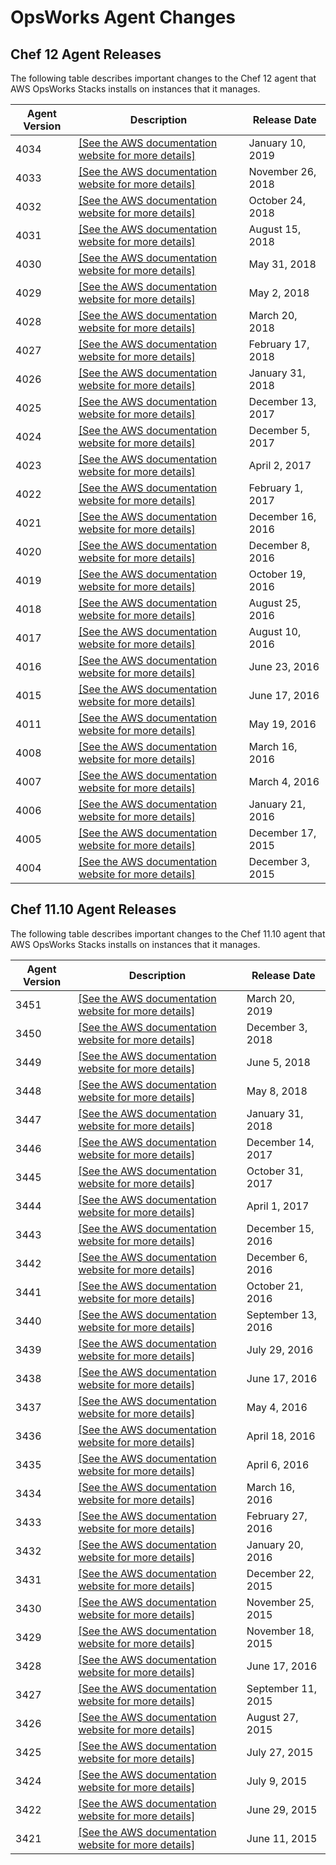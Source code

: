 # OpsWorks Agent Changes<a name="agentchanges"></a>

## Chef 12 Agent Releases<a name="agent-changelog-chef12"></a>

The following table describes important changes to the Chef 12 agent that AWS OpsWorks Stacks installs on instances that it manages\.


| Agent Version | Description | Release Date | 
| --- | --- | --- | 
| 4034 |  [\[See the AWS documentation website for more details\]](http://docs.aws.amazon.com/opsworks/latest/userguide/agentchanges.html)  | January 10, 2019 | 
| 4033 |  [\[See the AWS documentation website for more details\]](http://docs.aws.amazon.com/opsworks/latest/userguide/agentchanges.html)  | November 26, 2018 | 
| 4032 |  [\[See the AWS documentation website for more details\]](http://docs.aws.amazon.com/opsworks/latest/userguide/agentchanges.html)  | October 24, 2018 | 
| 4031 |  [\[See the AWS documentation website for more details\]](http://docs.aws.amazon.com/opsworks/latest/userguide/agentchanges.html)  | August 15, 2018 | 
| 4030 |  [\[See the AWS documentation website for more details\]](http://docs.aws.amazon.com/opsworks/latest/userguide/agentchanges.html)  | May 31, 2018 | 
| 4029 |  [\[See the AWS documentation website for more details\]](http://docs.aws.amazon.com/opsworks/latest/userguide/agentchanges.html)  | May 2, 2018 | 
| 4028 |  [\[See the AWS documentation website for more details\]](http://docs.aws.amazon.com/opsworks/latest/userguide/agentchanges.html)  | March 20, 2018 | 
| 4027 |  [\[See the AWS documentation website for more details\]](http://docs.aws.amazon.com/opsworks/latest/userguide/agentchanges.html)  | February 17, 2018 | 
| 4026 |  [\[See the AWS documentation website for more details\]](http://docs.aws.amazon.com/opsworks/latest/userguide/agentchanges.html)  | January 31, 2018 | 
| 4025 |  [\[See the AWS documentation website for more details\]](http://docs.aws.amazon.com/opsworks/latest/userguide/agentchanges.html)  | December 13, 2017 | 
| 4024 |  [\[See the AWS documentation website for more details\]](http://docs.aws.amazon.com/opsworks/latest/userguide/agentchanges.html)  | December 5, 2017 | 
| 4023 |  [\[See the AWS documentation website for more details\]](http://docs.aws.amazon.com/opsworks/latest/userguide/agentchanges.html)  | April 2, 2017 | 
| 4022 |  [\[See the AWS documentation website for more details\]](http://docs.aws.amazon.com/opsworks/latest/userguide/agentchanges.html)  | February 1, 2017 | 
| 4021 |  [\[See the AWS documentation website for more details\]](http://docs.aws.amazon.com/opsworks/latest/userguide/agentchanges.html)  | December 16, 2016 | 
| 4020 |  [\[See the AWS documentation website for more details\]](http://docs.aws.amazon.com/opsworks/latest/userguide/agentchanges.html)  | December 8, 2016 | 
| 4019 |  [\[See the AWS documentation website for more details\]](http://docs.aws.amazon.com/opsworks/latest/userguide/agentchanges.html)  | October 19, 2016 | 
| 4018 |  [\[See the AWS documentation website for more details\]](http://docs.aws.amazon.com/opsworks/latest/userguide/agentchanges.html)  | August 25, 2016 | 
| 4017 |  [\[See the AWS documentation website for more details\]](http://docs.aws.amazon.com/opsworks/latest/userguide/agentchanges.html)  | August 10, 2016 | 
| 4016 |  [\[See the AWS documentation website for more details\]](http://docs.aws.amazon.com/opsworks/latest/userguide/agentchanges.html)  | June 23, 2016 | 
| 4015 |  [\[See the AWS documentation website for more details\]](http://docs.aws.amazon.com/opsworks/latest/userguide/agentchanges.html)  | June 17, 2016 | 
| 4011 |  [\[See the AWS documentation website for more details\]](http://docs.aws.amazon.com/opsworks/latest/userguide/agentchanges.html)  | May 19, 2016 | 
| 4008 |  [\[See the AWS documentation website for more details\]](http://docs.aws.amazon.com/opsworks/latest/userguide/agentchanges.html)  | March 16, 2016 | 
| 4007 |  [\[See the AWS documentation website for more details\]](http://docs.aws.amazon.com/opsworks/latest/userguide/agentchanges.html)  | March 4, 2016 | 
| 4006 |  [\[See the AWS documentation website for more details\]](http://docs.aws.amazon.com/opsworks/latest/userguide/agentchanges.html)  | January 21, 2016 | 
| 4005 |  [\[See the AWS documentation website for more details\]](http://docs.aws.amazon.com/opsworks/latest/userguide/agentchanges.html)  | December 17, 2015 | 
| 4004 |  [\[See the AWS documentation website for more details\]](http://docs.aws.amazon.com/opsworks/latest/userguide/agentchanges.html)  | December 3, 2015 | 

## Chef 11\.10 Agent Releases<a name="agent-changelog-chef11"></a>

The following table describes important changes to the Chef 11\.10 agent that AWS OpsWorks Stacks installs on instances that it manages\.


| Agent Version | Description | Release Date | 
| --- | --- | --- | 
| 3451 |  [\[See the AWS documentation website for more details\]](http://docs.aws.amazon.com/opsworks/latest/userguide/agentchanges.html)  | March 20, 2019 | 
| 3450 |  [\[See the AWS documentation website for more details\]](http://docs.aws.amazon.com/opsworks/latest/userguide/agentchanges.html)  | December 3, 2018 | 
| 3449 |  [\[See the AWS documentation website for more details\]](http://docs.aws.amazon.com/opsworks/latest/userguide/agentchanges.html)  | June 5, 2018 | 
| 3448 |  [\[See the AWS documentation website for more details\]](http://docs.aws.amazon.com/opsworks/latest/userguide/agentchanges.html)  | May 8, 2018 | 
| 3447 |  [\[See the AWS documentation website for more details\]](http://docs.aws.amazon.com/opsworks/latest/userguide/agentchanges.html)  | January 31, 2018 | 
| 3446 |  [\[See the AWS documentation website for more details\]](http://docs.aws.amazon.com/opsworks/latest/userguide/agentchanges.html)  | December 14, 2017 | 
| 3445 |  [\[See the AWS documentation website for more details\]](http://docs.aws.amazon.com/opsworks/latest/userguide/agentchanges.html)  | October 31, 2017 | 
| 3444 |  [\[See the AWS documentation website for more details\]](http://docs.aws.amazon.com/opsworks/latest/userguide/agentchanges.html)  | April 1, 2017 | 
| 3443 |  [\[See the AWS documentation website for more details\]](http://docs.aws.amazon.com/opsworks/latest/userguide/agentchanges.html)  | December 15, 2016 | 
| 3442 |  [\[See the AWS documentation website for more details\]](http://docs.aws.amazon.com/opsworks/latest/userguide/agentchanges.html)  | December 6, 2016 | 
| 3441 |  [\[See the AWS documentation website for more details\]](http://docs.aws.amazon.com/opsworks/latest/userguide/agentchanges.html)  | October 21, 2016 | 
| 3440 |  [\[See the AWS documentation website for more details\]](http://docs.aws.amazon.com/opsworks/latest/userguide/agentchanges.html)  | September 13, 2016 | 
| 3439 |  [\[See the AWS documentation website for more details\]](http://docs.aws.amazon.com/opsworks/latest/userguide/agentchanges.html)  | July 29, 2016 | 
| 3438 |  [\[See the AWS documentation website for more details\]](http://docs.aws.amazon.com/opsworks/latest/userguide/agentchanges.html)  | June 17, 2016 | 
| 3437 |  [\[See the AWS documentation website for more details\]](http://docs.aws.amazon.com/opsworks/latest/userguide/agentchanges.html)  | May 4, 2016 | 
| 3436 |  [\[See the AWS documentation website for more details\]](http://docs.aws.amazon.com/opsworks/latest/userguide/agentchanges.html)  | April 18, 2016 | 
| 3435 |  [\[See the AWS documentation website for more details\]](http://docs.aws.amazon.com/opsworks/latest/userguide/agentchanges.html)  | April 6, 2016 | 
| 3434 |  [\[See the AWS documentation website for more details\]](http://docs.aws.amazon.com/opsworks/latest/userguide/agentchanges.html)  | March 16, 2016 | 
| 3433 |  [\[See the AWS documentation website for more details\]](http://docs.aws.amazon.com/opsworks/latest/userguide/agentchanges.html)  | February 27, 2016 | 
| 3432 |  [\[See the AWS documentation website for more details\]](http://docs.aws.amazon.com/opsworks/latest/userguide/agentchanges.html)  | January 20, 2016 | 
| 3431 |  [\[See the AWS documentation website for more details\]](http://docs.aws.amazon.com/opsworks/latest/userguide/agentchanges.html)  | December 22, 2015 | 
| 3430 |  [\[See the AWS documentation website for more details\]](http://docs.aws.amazon.com/opsworks/latest/userguide/agentchanges.html)  | November 25, 2015 | 
| 3429 |  [\[See the AWS documentation website for more details\]](http://docs.aws.amazon.com/opsworks/latest/userguide/agentchanges.html)  | November 18, 2015 | 
| 3428 |  [\[See the AWS documentation website for more details\]](http://docs.aws.amazon.com/opsworks/latest/userguide/agentchanges.html)  | June 17, 2016 | 
| 3427 |  [\[See the AWS documentation website for more details\]](http://docs.aws.amazon.com/opsworks/latest/userguide/agentchanges.html)  | September 11, 2015 | 
| 3426 |  [\[See the AWS documentation website for more details\]](http://docs.aws.amazon.com/opsworks/latest/userguide/agentchanges.html)  | August 27, 2015 | 
| 3425 |  [\[See the AWS documentation website for more details\]](http://docs.aws.amazon.com/opsworks/latest/userguide/agentchanges.html)  | July 27, 2015 | 
| 3424 |  [\[See the AWS documentation website for more details\]](http://docs.aws.amazon.com/opsworks/latest/userguide/agentchanges.html)  | July 9, 2015 | 
| 3422 |  [\[See the AWS documentation website for more details\]](http://docs.aws.amazon.com/opsworks/latest/userguide/agentchanges.html)  | June 29, 2015 | 
| 3421 |  [\[See the AWS documentation website for more details\]](http://docs.aws.amazon.com/opsworks/latest/userguide/agentchanges.html)  | June 11, 2015 | 
